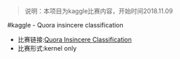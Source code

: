 > 说明：本项目为kaggle比赛内容，开始时间2018.11.09

#kaggle - Quora insincere classification
- 比赛链接:[Quora Insincere Classification](https://www.kaggle.com/c/quora-insincere-questions-classification)
- 比赛形式:kernel only

